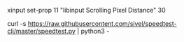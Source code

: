 xinput set-prop 11 "libinput Scrolling Pixel Distance" 30

curl -s https://raw.githubusercontent.com/sivel/speedtest-cli/master/speedtest.py | python3 -
